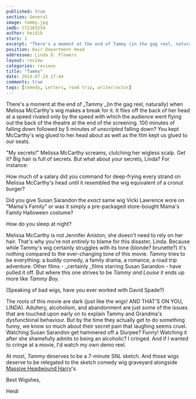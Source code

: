 ```yaml
---
published: true
section: General
image: tammy.jpg
imdb: tt2103254
author: heidib
stars: 1
excerpt: "There's a moment at the end of Tammy (in the gag reel, naturally) when Melissa McCarthy's wig makes a break for it. It flies off the back of her head at a speed rivaled only by the speed with which the audience went flying out the back of the theatre at the end of the screening."
position: Hair Department Head
addressee: Linda D. Flowers
layout: review
categories: reviews
title: "Tammy"
date: 2014-07-24 17:44
comments: true
tags: [comedy, Letters, road trip, writer/actor]
---
```

There's a moment at the end of _Tammy _(in the gag reel, naturally) when Melissa McCarthy's wig makes a break for it. It flies off the back of her head at a speed rivaled only by the speed with which the audience went flying out the back of the theatre at the end of the screening. 100 minutes of falling down followed by 5 minutes of _unscripted_ falling down? You kept McCarthy's wig glued to her head about as well as the film kept us glued to our seats.

"My secrets!" Melissa McCarthy screams, clutching her wigless scalp. Get it? Big hair is full of secrets. But what about _your_ secrets, Linda? For instance:

How much of a salary did you command for deep-frying every strand on Melissa McCarthy's head until it resembled the wig equivalent of a cronut burger?  

Did you give Susan Sarandon the _exact_ same wig Vicki Lawrence wore on "Mama's Family" or was it simply a pre-packaged store-bought Mama's Family Halloween costume?

How do you sleep at night? 

Melissa McCarthy is not Jennifer Aniston; she doesn't need to rely on her hair. That's why you're not _entirely_ to blame for this disaster, Linda. Because while Tammy's wig certainly struggles with its tone (blonde? brunette?) it's nothing compared to the ever-changing tone of this movie. _Tammy_ tries to be everything: a buddy comedy, a family drama, a romance, a road trip adventure. Other films - _certainly _films starring Susan Sarandon - have pulled it off. But where this one strives to be _Tammy and Louise_ it ends up more like _Tammy Boy_.

(Speaking of bad wigs, have you ever worked with David Spade?) 

The roots of this movie are dark (just like the wigs! AND THAT'S ON YOU, LINDA). Adultery, alcoholism, and abandonment are just some of the issues that are touched upon early on to explain Tammy and Grandma's dysfunctional behaviour. But by the time they actually get to do something funny, we know so much about their secret pain that laughing seems cruel. Watching Susan Sarandon get hammered off a Slurpee? Funny! Watching it after she shamefully admits to being an alcoholic? I cringed. And if I wanted to cringe at a movie, I'd watch my own demo reel. 

At most, _Tammy_ deserves to be a 7-minute SNL sketch. And those wigs deserve to be relegated to the sketch comedy wig graveyard alongside [Massive Headwound Harry][1]'s.

   [1]: https://screen.yahoo.com/massive-head-wound-harry-000000823.html

Best Wigshes,

Heidi